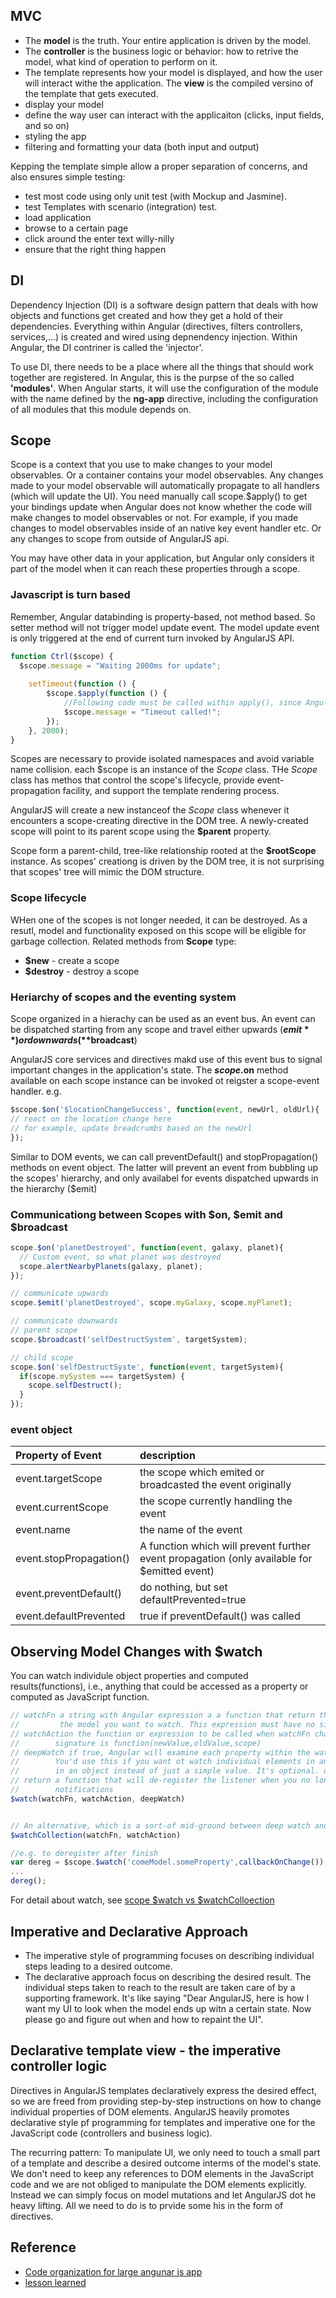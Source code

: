 MVC
----
* The **model** is the truth. Your entire application is driven by the model.
* The **controller** is the business logic or behavior: how to retrive the model, what kind of operation to perform on it.
* The template represents how your model is displayed, and how the user will interact withe the application. The **view** is the compiled versino of the template that gets executed.
 * display your model
 * define the way user can interact with the applicaiton (clicks, input fields, and so on)
 * styling the app
 * filtering and formatting your data (both input and output)

Kepping the template simple allow a proper separation of concerns, and also ensures simple testing:
* test most code using only unit test (with Mockup and Jasmine). 
* test Templates with scenario (integration) test.
 * load application
 * browse to a certain page
 * click around the enter text willy-nilly
 * ensure that the right thing happen

DI
---
Dependency Injection (DI) is a software design pattern that deals with how objects and functions get
created and how they get a hold of their dependencies. Everything within Angular (directives, filters
controllers, services,...) is created and wired using depnendency injection. Within Angular, the DI
contriner is called the 'injector'.

To use DI, there needs to be a place where all the things that should work together are registered.
In Angular, this is the purpse of the so called **'modules'**. When Angular starts, it will use
the configuration of the module with the name defined by the **ng-app** directive, including the 
configuration of all modules that this module depends on.

Scope
-----
Scope is a context that you use to make changes to your model observables. Or a container contains
your model observables. Any changes made to your model observable will automatically propagate
to all handlers (which will update the UI). You need manually call scope.$apply() to get your 
bindings update when Angular does not know whether the code will make changes to model observables
or not. For example, if you made changes to model observables inside of an native key event 
handler etc. Or any changes to scope from outside of AngularJS api.

You may have other data in your application, but Angular only considers it part of the model when
it can reach these properties through a scope.

### Javascript is turn based
Remember, Angular databinding is property-based, not method based. So setter method will not 
trigger model update event. The model update event is only triggered at the end of current turn
invoked by AngularJS API. 
```javascript
function Ctrl($scope) {
  $scope.message = "Waiting 2000ms for update";
    
    setTimeout(function () {
        $scope.$apply(function () {
            //Following code must be called within apply(), since AngularJS unaware of the update to $scope.
            $scope.message = "Timeout called!"; 
        });
    }, 2000);
}
```

Scopes are necessary to provide isolated namespaces and avoid variable name collision.
each $scope is an instance of the *Scope* class. THe *Scope* class has methos that control the scope's
lifecycle, provide event-propagation facility, and support the template rendering process.

AngularJS will create a new instanceof the *Scope* class whenever it encounters a scope-creating
directive in the DOM tree. A newly-created scope will point to its parent scope using the **$parent**
property.

Scope form a parent-child, tree-like relationship rooted at the **$rootScope** instance. As scopes'
creationg is driven by the DOM tree, it is not surprising that scopes' tree will mimic the DOM structure.

### Scope lifecycle
WHen one of the scopes is not longer needed, it can be destroyed. As a resutl, model and functionality
exposed on this scope will be eligible for garbage collection. Related methods from **Scope** type:

* **$new** - create a scope
* **$destroy** - destroy a scope

### Heriarchy of scopes and the eventing system
Scope organized in a hierachy can be used as an event bus. An event can be dispatched starting
from any scope and travel either upwards (**$emit**) or downwards (**$broadcast**)

AngularJS core services and directives makd use of this event bus to signal important changes
in the application's state. The **$scope.$on** method available on each scope instance
can be invoked ot reigster a scope-event handler. e.g.

```javascript
$scope.$on('$locationChangeSuccess', function(event, newUrl, oldUrl){
// react on the location change here
// for example, update breadcrumbs based on the newUrl
});

```

Similar to DOM events, we can call preventDefault() and stopPropagation() methods on event 
object. The latter will prevent an event from bubbling up the scopes' hierarchy, and only
availabel for events dispatched upwards in the hierarchy ($emit)

### Communicationg between Scopes with $on, $emit and $broadcast

```javascript
scope.$on('planetDestroyed', function(event, galaxy, planet){
  // Custom event, so what planet was destroyed
  scope.alertNearbyPlanets(galaxy, planet);
});

// communicate upwards
scope.$emit('planetDestroyed', scope.myGalaxy, scope.myPlanet);

// communicate downwards
// parent scope
scope.$broadcast('selfDestructSystem', targetSystem);

// child scope
scope.$on('selfDestructSyste', function(event, targetSystem){
  if(scope.mySystem === targetSystem) {
    scope.selfDestruct(); 
  }
});
```

### event object
| Property of Event   | description |
|:---------------------|:-------------|
| event.targetScope | the scope which emited or broadcasted the event originally |
| event.currentScope | the scope currently handling the event |
| event.name | the name of the event |
| event.stopPropagation() | A function which will prevent further event propagation (only available for $emitted event)|
| event.preventDefault() | do nothing, but set defaultPrevented=true|
| event.defaultPrevented | true if preventDefault() was called |

Observing Model Changes with $watch
------------------------------------
You can watch individule object properties and computed results(functions), i.e., anything that
could be accessed as a property or computed as JavaScript function.
```javascript
// watchFn a string with Angular expression a a function that return the current value of 
//         the model you want to watch. This expression must have no side effects.
// watchAction the function or expression to be called when watchFn changes. And its 
//        signature is function(newValue,oldValue,scope)
// deepWatch if true, Angular will examine each property within the watched object for changes.
//        You'd use this if you want ot watch individual elements in an array or properties
//        in an object instead of just a simple value. It's optional. default false.
// return a function that will de-register the listener when you no longer to receive change 
//        notifications
$watch(watchFn, watchAction, deepWatch)


// An alternative, which is a sort-of mid-ground between deep watch and shallow watch.
$watchCollection(watchFn, watchAction)

//e.g. to deregister after finish
var dereg = $scope.$watch('comeModel.someProperty',callbackOnChange());
...
dereg();
```
For detail about watch, see [scope $watch vs $watchColloection](http://www.bennadel.com/blog/2566-scope-watch-vs-watchcollection-in-angularjs.htm)

Imperative and Declarative Approach
------------------------------------
* The imperative style of programming focuses on describing individual steps leading to a desired outcome.
* The declarative approach focus on describing the desired result. The individual steps taken
  to reach to the result are taken care of by a supporting framework. It's like saying "Dear
  AngularJS, here is how I want my UI to look when the model ends up witn a certain state. Now
  please go and figure out when and how to repaint the UI". 

Declarative template view - the imperative controller logic
------------------------------------------------------------
Directives in AngularJS templates declaratively express the desired effect, so we are freed
from providing step-by-step instructions on how to change individual properties of DOM elements.
AngularJS heavily promotes declarative style pf programming for templates and imperative one
for the JavaScript code (controllers and business logic).

The recurring pattern: To manipulate UI,  we only need to touch a small part of a template
and describe a desired outcome interms of the model's state. We don't need to keep any references
to DOM elements in the JavaScript code and we are not obliged to manipulate the DOM elements
explicitly. Instead we can simply focus on model mutations and let AngularJS dot he heavy lifting.
All we need to do is to prvide some his in the form of directives.


## Reference
* [Code organization for large angunar js app](http://cliffmeyers.com/blog/2013/4/21/code-organization-angularjs-javascript)
* [lesson learned](http://joelhooks.com/blog/2013/05/22/lessons-learned-kicking-off-an-angularjs-project/)
